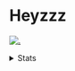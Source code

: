 # Heyzzz  

[![.](https://skillicons.dev/icons?i=js,java)](https://skillicons.dev)  

<details>
<summary>Stats</summary
<!--START_SECTION:waka-->

```txt
TypeScript    4 hrs 38 mins   ████████░░░░░░░░░░░░░░░░░   31.91 %
JSON          4 hrs 22 mins   ███████▓░░░░░░░░░░░░░░░░░   30.12 %
Other         2 hrs 4 mins    ███▓░░░░░░░░░░░░░░░░░░░░░   14.25 %
YAML          1 hr 50 mins    ███▒░░░░░░░░░░░░░░░░░░░░░   12.73 %
JavaScript    30 mins         █░░░░░░░░░░░░░░░░░░░░░░░░   03.48 %
```

<!--END_SECTION:waka-->
</details>
